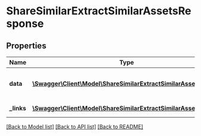 # ShareSimilarExtractSimilarAssetsResponse

## Properties
Name | Type | Description | Notes
------------ | ------------- | ------------- | -------------
**data** | [**\Swagger\Client\Model\ShareSimilarExtractSimilarAssetsData**](ShareSimilarExtractSimilarAssetsData.md) | List of all retrieved similar assets | 
**_links** | [**\Swagger\Client\Model\ShareSimilarExtractSimilarAssetsLinks[]**](ShareSimilarExtractSimilarAssetsLinks.md) | Links to pages | 

[[Back to Model list]](../README.md#documentation-for-models) [[Back to API list]](../README.md#documentation-for-api-endpoints) [[Back to README]](../README.md)


